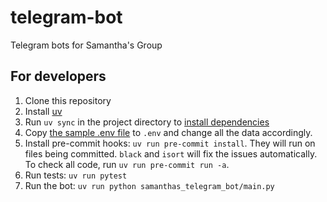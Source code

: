 # telegram-bot

Telegram bots for Samantha's Group

## For developers

1. Clone this repository
2. Install [uv](https://docs.astral.sh/uv/getting-started/installation/)
3. Run `uv sync` in the project directory to [install dependencies](https://docs.astral.sh/uv/reference/cli/#uv-sync)
4. Copy [the sample .env file](sample.env) to `.env` and change all the data accordingly.
5. Install pre-commit hooks: `uv run pre-commit install`. They will run on files being committed. `black` and `isort` will fix the issues automatically. To check all code, run `uv run pre-commit run -a`.
6. Run tests: `uv run pytest`
7. Run the bot: `uv run python samanthas_telegram_bot/main.py`
